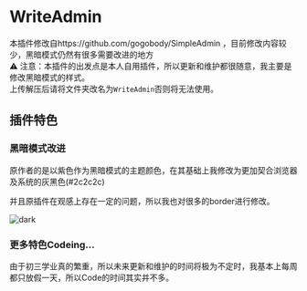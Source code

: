 # WriteAdmin
本插件修改自https://github.com/gogobody/SimpleAdmin ，目前修改内容较少，黑暗模式仍然有很多需要改进的地方<br>
⚠️ 注意：本插件的出发点是本人自用插件，所以更新和维护都很随意，我主要是修改黑暗模式的样式。<br>
上传解压后请将文件夹改名为`WriteAdmin`否则将无法使用。

## 插件特色
### 黑暗模式改进
原作者的是以紫色作为黑暗模式的主题颜色，在其基础上我修改为更加契合浏览器及系统的灰黑色(#2c2c2c)<br>

并且原插件在观感上存在一定的问题，所以我也对很多的border进行修改。

![dark](https://user-images.githubusercontent.com/84220224/134727881-b7b2edb8-80f8-4f51-8b30-3242a79e7182.png)

### 更多特色Codeing...
由于初三学业真的繁重，所以未来更新和维护的时间将极为不定时，我基本上每周都只放假一天，所以Code的时间其实并不多。
